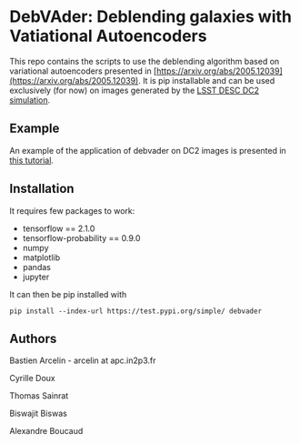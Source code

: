 # DebVAder: Deblending galaxies with Vatiational Autoencoders

This repo contains the scripts to use the deblending algorithm based on variational autoencoders presented in [https://arxiv.org/abs/2005.12039](https://arxiv.org/abs/2005.12039). It is pip installable and can be used exclusively (for now) on images generated by the [LSST DESC DC2 simulation](https://arxiv.org/pdf/2010.05926.pdf).

## Example
An example of the application of debvader on DC2 images is presented in [this tutorial](https://github.com/BastienArcelin/debvader/blob/main/tutorials/deblending_dc2_images.ipynb).

## Installation

It requires few packages to work:
- tensorflow == 2.1.0
- tensorflow-probability == 0.9.0
- numpy
- matplotlib
- pandas
- jupyter

It can then be pip installed with
``` 
pip install --index-url https://test.pypi.org/simple/ debvader 
```

## Authors
Bastien Arcelin - arcelin at apc.in2p3.fr

Cyrille Doux

Thomas Sainrat

Biswajit Biswas

Alexandre Boucaud
